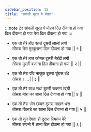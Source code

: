```yaml
---
sidebar_position: 15
title: "सांवली सूरत पे मोहन"
---
```


:::note टेर
सांवली सूरत पे मोहन दिल दीवाना हो गया <br/>
दिल दीवाना हो गया मेरा दिल दीवाना हो गया
:::

- एक तो तेरे होंठ पतले दूसरी लाली लगी <br/>
  तीसरा तेरा मुस्कुराना दिल दीवाना हो गया || १ ||

- एक तो तेरे हाथ कोमल दूसरी मेहंदी लगी <br/>
  तीसरा मुरली बजाना दिल दीवाना हो गया || २ ||

- एक तो तेरा पाँव नाजुक दूसरा घुंघरू बंधे <br/>
  तीसरा। … || ३ ||

- एक तो तेरे साथ राधा दूसरी रुक्मण खड़ी <br/>
  तीसरा मीरा का आना दिल दीवाना हो गया || ४ ||

- एक तो तेरा भोग छप्पन दूसरा माखन धरा <br/>
  तीसरा खिचड़े का खाना दिल दीवाना हो गया || ५ ||

- एक तो तुम देवता हो दूसरा प्रियतम मेरे <br/>
  तीसरा सपनो में आना दिल दीवाना हो गया || ६ ||
